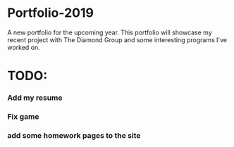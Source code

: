 # Portfolio-2019
A new portfolio for the upcoming year. This portfolio will showcase my recent project with The Diamond Group and some interesting programs I've worked on.

# TODO: 
  ### Add my resume
  ### Fix game
  ### add some homework pages to the site
